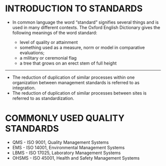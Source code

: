 <h1> INTRODUCTION TO STANDARDS </h1>

- In common language the word “standard”
  signifies several things and is used in many
  different contexts. The Oxford English
  Dictionary gives the following meanings of the
  word standard:

  - level of quality or attainment
  - something used as a measure, norm or
    model in comparative evaluations;
  - a military or ceremonial flag
  - a tree that grows on an erect stem of full height

---

- The reduction of duplication of similar
  processes within one organization
  between management standards is
  referred to as integration.
- The reduction of duplication of similar
  processes between sites is referred to
  as standardization.

<h1> COMMONLY USED QUALITY STANDARDS </h1>

- QMS - ISO 9001, Quality Management Systems
- EMS - ISO 14001, Environmental Management Systems
- LBMS - ISO 17025, Laboratory Management Systems
- OHSMS - ISO 45001, Health and Safety Management Systems
